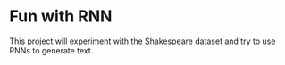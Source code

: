 # Fun with RNN
This project will experiment with the Shakespeare dataset and try to use RNNs to generate text.
